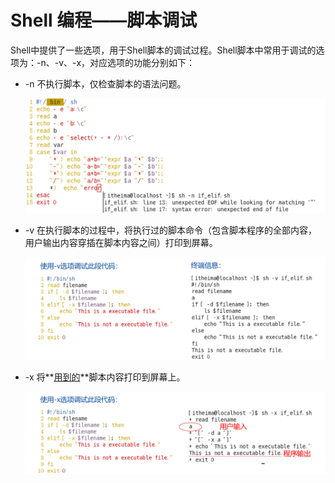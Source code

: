 # Shell 编程——脚本调试

Shell中提供了一些选项，用于Shell脚本的调试过程。Shell脚本中常用于调试的选项为：-n、-v、-x，对应选项的功能分别如下：

- -n	不执行脚本，仅检查脚本的语法问题。

  <img src="..\..\pictures\Shell_script_tiaoshi.png" style="zoom:48%;" />

- -v    在执行脚本的过程中，将执行过的脚本命令（包含脚本程序的全部内容，用户输出内容穿插在脚本内容之间）打印到屏幕。

  <img src="..\..\pictures\Shell_script_tiaoshi2.png" style="zoom:48%;" />

- -x    将**<u>用到的</u>**脚本内容打印到屏幕上。

  <img src="..\..\pictures\Shell_script_tiaoshi3.png" style="zoom:48%;" />

